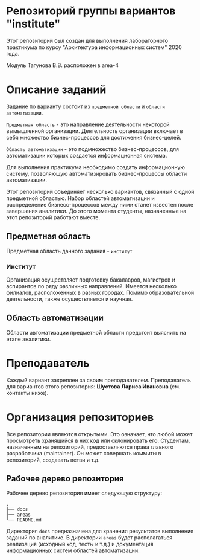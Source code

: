 # Репозиторий группы вариантов "institute"
Этот репозиторий был создан для выполнения лабораторного практикума по курсу
"Архитектура информационных систем" 2020 года.

Модуль Тагунова В.В. расположен в area-4

# Описание заданий
Задание по варианту состоит из `предметной области` и `области автоматизации`.

`Предметная область` - это направление деятельности некоторой вымышленной
организации. Деятельность организации включает в себя множество
бизнес-процессов для достижения бизнес-целей.

`Область автоматизации` - это подмножество бизнес-процессов, для автоматизации
которых создается информационная система.

Для выполнения практикума необходимо создать информационную систему, позволяющую
автоматизировать бизнес-процессы области автоматизации.

Этот репозиторий объединяет несколько вариантов, связанный с одной предметной
областью. Набор областей автоматизации и распределение бизнесс-процессов между
ними станет известен после завершения аналитики. До этого момента студенты,
назначенные на этот репозиторий работают вместе.

## Предметная область
Предметная область данного задания - `институт`
### Институт
Организация осуществляет подготовку бакалавров, магистров и аспирантов по ряду
различных направлений. Имеется несколько филиалов, расположенных в разных
городах. Помимо образовательной деятельности, также осуществляется и научная.

## Область автоматизации
Области автоматизации предметной области предстоит выяснить на этапе аналитики.

# Преподаватель
Каждый вариант закреплен за своим преподавателем.
Преподаватель для вариантов этого репозитория: **Шустова Лариса Ивановна** (см.
контакты ниже).

# Организация репозиториев
Все репозитории являются открытыми. Это означает, что любой может просмотреть
хранящийся в них код или склонировать его.
Студентам, назначенным на репозиторий, предоставляются права главного
разработчика (maintainer). Он может совершать коммиты в репозиторий, создавать
ветви и т.д.

## Рабочее дерево репозитория
Рабочее дерево репозитория имеет следующую структуру:
```
.
├── docs
├── areas
└── README.md
```
Директория `docs` предназначена для хранения результатов выполнения заданий по
аналитике. В директории `areas` будет располагаться реализация
(исходный код, тесты и т.д.) и документация информационных систем областей
автоматизации.
